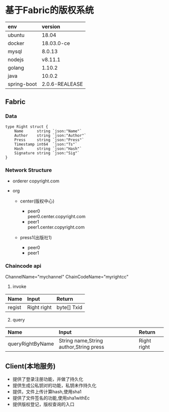 # 基于Fabric的版权系统
|env|version|
|:----------|:----------|
|ubuntu|18.04|
|docker|18.03.0-ce|
|mysql|8.0.13|
|nodejs|v8.11.1|
|golang|1.10.2|
|java|10.0.2|
|spring-boot|2.0.6-REALEASE|
## Fabric

### Data
```
type Right struct {
	Name      string `json:"Name"`
	Author    string `json:"Author"`
	Press     string `json:"Press"`
	Timestamp int64  `json:"Ts"`
	Hash      string `json:"Hash"`
	Signature string `json:"Sig"`
}
```

### Network Structure

- orderer
    copyright.com

- org
    - center(版权中心)  
        - peer0  
            peer0.center.copyright.com
        - peer1  
            peer1.center.copyright.com

    - press1(出版社1) 
        - peer0
        - peer1

### Chaincode api
ChannelName="mychannel"
ChainCodeName="myrightcc"  

1. invoke  

| Name | Input | Return|
|:----------|:----------|:----------|
|regist|Right right|byte[] Txid|

2. query    

| Name | Input | Return|
|:----------|:----------|:----------|
|queryRightByName|String name,String author,String press|Right right|

## Client(本地服务)

- 提供了登录注册功能，并做了持久化
- 提供生成公私钥对的功能，私钥未作持久化
- 提供，文件上传计算hash,使用sha1
- 提供了文件签名的功能,使用sha1withEc
- 提供版权登记，版权查询的入口